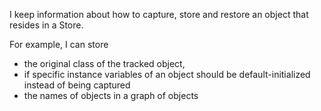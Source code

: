 I keep information about how to capture, store and restore an object that resides in a Store.

For example, I can store
- the original class of the tracked object,
- if specific instance variables of an object should be default-initialized instead of being captured
- the names of objects in a graph of objects